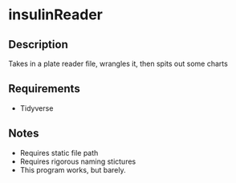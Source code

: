 # insulinReader

## Description
Takes in a plate reader file, wrangles it, then spits out some charts

## Requirements
- Tidyverse

## Notes
- Requires static file path
- Requires rigorous naming stictures
- This program works, but barely.
